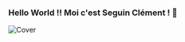 ### Hello World !! Moi c'est Seguin Clément ! 👋

![Cover](https://github.com/ClementS03/ClementS03/blob/master/img)
